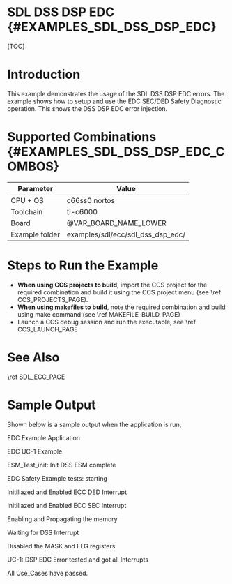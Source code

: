 # SDL DSS DSP EDC {#EXAMPLES_SDL_DSS_DSP_EDC}

[TOC]

# Introduction

This example demonstrates the usage of the SDL DSS DSP EDC errors. The example shows how to setup and use the EDC SEC/DED Safety Diagnostic operation.
This shows the DSS DSP EDC error injection.

# Supported Combinations {#EXAMPLES_SDL_DSS_DSP_EDC_COMBOS}

 Parameter      | Value
 ---------------|-----------
 CPU + OS       | c66ss0 nortos
 Toolchain      | ti-c6000
 Board          | @VAR_BOARD_NAME_LOWER
 Example folder | examples/sdl/ecc/sdl_dss_dsp_edc/

# Steps to Run the Example

- **When using CCS projects to build**, import the CCS project for the required combination
  and build it using the CCS project menu (see \ref CCS_PROJECTS_PAGE).
- **When using makefiles to build**, note the required combination and build using
  make command (see \ref MAKEFILE_BUILD_PAGE)
- Launch a CCS debug session and run the executable, see \ref CCS_LAUNCH_PAGE

# See Also

\ref SDL_ECC_PAGE

# Sample Output

Shown below is a sample output when the application is run,

EDC Example Application

EDC UC-1 Example

ESM_Test_init: Init DSS ESM complete

EDC Safety Example tests: starting

Initiliazed and Enabled ECC DED Interrupt

Initiliazed and Enabled ECC SEC Interrupt

Enabling and Propagating the memory

Waiting for DSS Interrupt

Disabled the MASK and FLG registers

UC-1: DSP EDC Error tested and got all Interrupts 

All Use_Cases have passed. 
